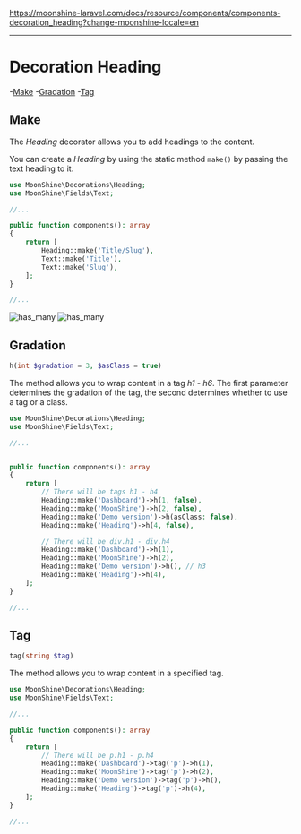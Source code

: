 https://moonshine-laravel.com/docs/resource/components/components-decoration_heading?change-moonshine-locale=en

------

# Decoration Heading

-[Make](#make)
-[Gradation](#gradation)
-[Tag](##custom-tag)

<a name="make"></a>
## Make

The *Heading* decorator allows you to add headings to the content.

You can create a *Heading* by using the static method `make()` by passing the text heading to it.

```php
use MoonShine\Decorations\Heading;
use MoonShine\Fields\Text;

//...

public function components(): array
{
    return [
        Heading::make('Title/Slug'),
        Text::make('Title'),
        Text::make('Slug'),
    ];
}

//...
```

![has_many](https://moonshine-laravel.com/screenshots/heading.png)
![has_many](https://moonshine-laravel.com/screenshots/heading_dark.png)

<a name="gradation"></a>
## Gradation


```php
h(int $gradation = 3, $asClass = true)
```

The method allows you to wrap content in a tag *h1 - h6*.
The first parameter determines the gradation of the tag, the second determines whether to use a tag or a class.

```php
use MoonShine\Decorations\Heading;
use MoonShine\Fields\Text;

//...


public function components(): array
{
    return [
        // There will be tags h1 - h4
        Heading::make('Dashboard')->h(1, false),
        Heading::make('MoonShine')->h(2, false),
        Heading::make('Demo version')->h(asClass: false),
        Heading::make('Heading')->h(4, false),

        // There will be div.h1 - div.h4
        Heading::make('Dashboard')->h(1),
        Heading::make('MoonShine')->h(2),
        Heading::make('Demo version')->h(), // h3
        Heading::make('Heading')->h(4),
    ];
}

//...
```

<a name="custom-tag"></a>
## Tag

```php
tag(string $tag)
```

The method allows you to wrap content in a specified tag.

```php
use MoonShine\Decorations\Heading;
use MoonShine\Fields\Text;

//...

public function components(): array
{
    return [
        // There will be p.h1 - p.h4
        Heading::make('Dashboard')->tag('p')->h(1),
        Heading::make('MoonShine')->tag('p')->h(2),
        Heading::make('Demo version')->tag('p')->h(),
        Heading::make('Heading')->tag('p')->h(4),
    ];
}

//...
```

